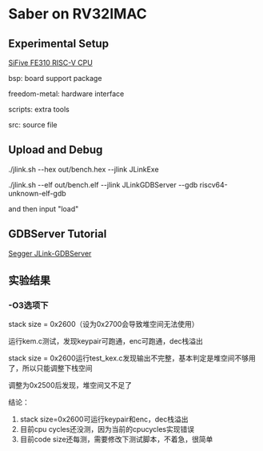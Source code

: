 # Saber on RV32IMAC

## Experimental Setup

[SiFive FE310 RISC-V CPU](https://www.sifive.com/boards/hifive1-rev-b)

bsp: board support package

freedom-metal: hardware interface

scripts: extra tools

src: source file

## Upload and Debug

./jlink.sh --hex out/bench.hex --jlink JLinkExe

./jlink.sh --elf out/bench.elf --jlink JLinkGDBServer --gdb riscv64-unknown-elf-gdb

and then input "load"

## GDBServer Tutorial

[Segger JLink-GDBServer](https://wiki.segger.com/J-Link_GDB_Server)

## 实验结果

### -O3选项下

stack size = 0x2600（设为0x2700会导致堆空间无法使用）

运行kem.c测试，发现keypair可跑通，enc可跑通，dec栈溢出

stack size = 0x2600运行test_kex.c发现输出不完整，基本判定是堆空间不够用了，所以只能调整下栈空间

调整为0x2500后发现，堆空间又不足了

结论：
1. stack size=0x2600可运行keypair和enc，dec栈溢出
2. 目前cpu cycles还没测，因为当前的cpucycles实现错误
3. 目前code size还每测，需要修改下测试脚本，不着急，很简单